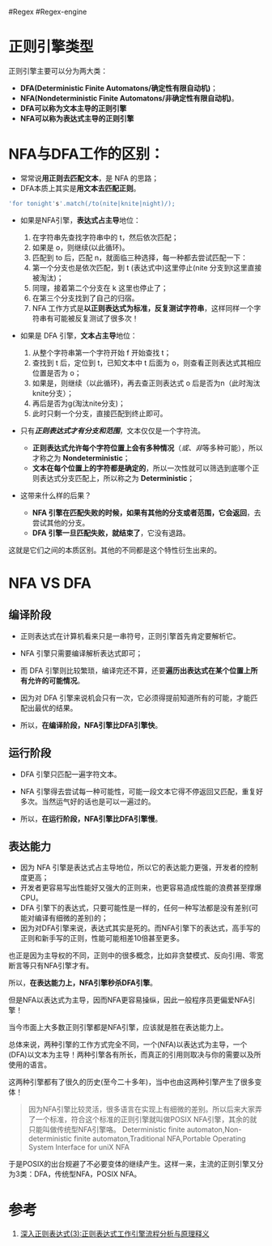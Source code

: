 #Regex #Regex-engine 
# 正则引擎类型

正则引擎主要可以分为两大类：
- **DFA(Deterministic Finite Automatons/确定性有限自动机)**；
- **NFA(Nondeterministic Finite Automatons/非确定性有限自动机)**。
- **DFA可以称为文本主导的正则引擎**
- **NFA可以称为表达式主导的正则引擎**

# NFA与DFA工作的区别：

- 常常说**用正则去匹配文本**，是 NFA 的思路；
- DFA本质上其实是**用文本去匹配正则**。

```javascript
'for tonight's'.match(/to(nite|knite|night)/);
```

- 如果是NFA引擎，**表达式占主导**地位：
	1. 在字符串先查找字符串中的 t，然后依次匹配；
	2. 如果是 o，则继续(以此循环)。
	3. 匹配到 to 后，匹配 n，就面临三种选择，每一种都去尝试匹配一下：
	4. 第一个分支也是依次匹配，到 t (表达式中)这里停止(nite 分支到t这里直接被淘汰)；
	5. 同理，接着第二个分支在 k 这里也停止了；
	6. 在第三个分支找到了自己的归宿。 
	7. NFA 工作方式是**以正则表达式为标准，反复测试字符串**，这样同样一个字符串有可能被反复测试了很多次！
- 如果是 DFA 引擎，**文本占主导**地位：
	1. 从整个字符串第一个字符开始 f 开始查找 t；
	2. 查找到 t 后，定位到 t，已知文本中 t 后面为 o，则查看正则表达式其相应位置是否为 o；
	3. 如果是，则继续（以此循环)，再去查正则表达式 o 后是否为n（此时淘汰knite分支）；
	4. 再后是否为g(淘汰nite分支)；
	5. 此时只剩一个分支，直接匹配到终止即可。

- 只有***正则表达式才有分支和范围***，文本仅仅是一个字符流。
	- **正则表达式允许每个字符位置上会有多种情况**（*或、非*等多种可能），所以才称之为 **Nondeterministic**；
	- **文本在每个位置上的字符都是确定的**，所以一次性就可以筛选到底哪个正则表达式分支匹配上，所以称之为 **Deterministic**；
- 这带来什么样的后果？
	- **NFA 引擎在匹配失败的时候，如果有其他的分支或者范围，它会返回**，去尝试其他的分支。
	- **DFA 引擎一旦匹配失败，就结束了**，它没有退路。

这就是它们之间的本质区别。其他的不同都是这个特性衍生出来的。

# NFA VS DFA

## 编译阶段
- 正则表达式在计算机看来只是一串符号，正则引擎首先肯定要解析它。
- NFA 引擎只需要编译解析表达式即可；
- 而 DFA 引擎则比较繁琐，编译完还不算，还要**遍历出表达式在某个位置上所有允许的可能情况**。
- 因为对 DFA 引擎来说机会只有一次，它必须得提前知道所有的可能，才能匹配出最优的结果。

- 所以，**在编译阶段，NFA引擎比DFA引擎快**。

## 运行阶段
- DFA 引擎只匹配一遍字符文本。
- NFA 引擎得去尝试每一种可能性，可能一段文本它得不停返回又匹配，重复好多次。当然运气好的话也是可以一遍过的。

- 所以，**在运行阶段，NFA引擎比DFA引擎慢**。

## 表达能力
- 因为 NFA 引擎是表达式占主导地位，所以它的表达能力更强，开发者的控制度更高；
- 开发者更容易写出性能好又强大的正则来，也更容易造成性能的浪费甚至撑爆CPU。
- DFA 引擎下的表达式，只要可能性是一样的，任何一种写法都是没有差别(可能对编译有细微的差别)的；
- 因为对DFA引擎来说，表达式其实是死的。而NFA引擎下的表达式，高手写的正则和新手写的正则，性能可能相差10倍甚至更多。

也正是因为主导权的不同，正则中的很多概念，比如非贪婪模式、反向引用、零宽断言等只有NFA引擎才有。

所以，**在表达能力上，NFA引擎秒杀DFA引擎**。

但是NFA以表达式为主导，因而NFA更容易操纵，因此一般程序员更偏爱NFA引擎！

当今市面上大多数正则引擎都是NFA引擎，应该就是胜在表达能力上。

总体来说，两种引擎的工作方式完全不同，一个(NFA)以表达式为主导，一个(DFA)以文本为主导！两种引擎各有所长，而真正的引用则取决与你的需要以及所使用的语言。

这两种引擎都有了很久的历史(至今二十多年)，当中也由这两种引擎产生了很多变体！

> 因为NFA引擎比较灵活，很多语言在实现上有细微的差别。所以后来大家弄了一个标准，符合这个标准的正则引擎就叫做POSIX NFA引擎，其余的就只能叫做传统型NFA引擎咯。 Deterministic finite automaton,Non-deterministic finite automaton,Traditional NFA,Portable Operating System Interface for uniX NFA

于是POSIX的出台规避了不必要变体的继续产生。这样一来，主流的正则引擎又分为3类：DFA，传统型NFA，POSIX NFA。


# 参考
1. [深入正则表达式(3):正则表达式工作引擎流程分析与原理释义 ](https://cloud.tencent.com/developer/article/1639509)